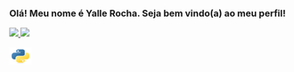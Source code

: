### Olá! Meu nome é Yalle Rocha. Seja bem vindo(a) ao meu perfil!

<div align="left">
  <a href="https://github.com/yallerocha">
  <img height="180em" src="https://github-readme-stats.vercel.app/api?username=yallerocha&show_icons=true&theme=dark&include_all_commits=true&count_private=true"/>
  <img height="150em" src="https://github-readme-stats.vercel.app/api/top-langs/?username=yallerocha&layout=compact&langs_count=7&theme=dark"/>
</div>
  
<div style="display: inline_block"><br>
  <img align="center" alt="Rafa-Python" height="30" width="40" src="https://raw.githubusercontent.com/devicons/devicon/master/icons/python/python-original.svg">
